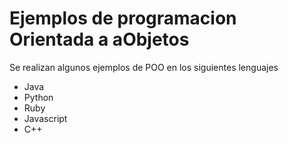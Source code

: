# Ejemplos de programacion Orientada a aObjetos
Se realizan algunos ejemplos de POO en los siguientes lenguajes
- Java
- Python
- Ruby
- Javascript
- C++